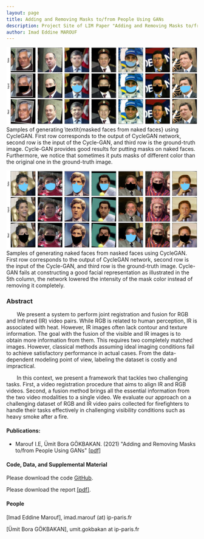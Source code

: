 ```yaml
---
layout: page
title: Adding and Removing Masks to/from People Using GANs
description: Project Site of LIM Paper "Adding and Removing Masks to/from People Using GANs"
author: Imad Eddine MAROUF
---
```

![](./image/Mask2Unmask_pics.png)
Samples of generating \textit{masked faces from naked faces} using CycleGAN. First row corresponds to the output of CycleGAN network, second row is the input 
of the Cycle-GAN, and third row is the ground-truth image.  Cycle-GAN provides good results for putting masks on naked faces. Furthermore, we notice that sometimes 
it puts masks of different color than the original one in the ground-truth image.

![](./image/Unmask2Mask_pics.png)
Samples of generating naked faces from nasked faces using CycleGAN. First row corresponds to the output of CycleGAN network, second row is the input of the Cycle-GAN, and 
third row is the ground-truth image. Cycle-GAN fails at constructing a good facial representation as illustrated in the 5th column, 
the network lowered the intensity of the mask color instead of removing it completely.

### Abstract ###
&nbsp;&nbsp;&nbsp;&nbsp;&nbsp;&nbsp; We present a system to perform joint registration and fusion
for RGB and Infrared (IR) video pairs. While RGB is related to
human perception, IR is associated with heat. However, IR images often lack contour and texture information. The goal with
the fusion of the visible and IR images is to obtain more information from them. This requires two completely matched images.
However, classical methods assuming ideal imaging conditions
fail to achieve satisfactory performance in actual cases. From
the data-dependent modeling point of view, labeling the dataset
is costly and impractical.


&nbsp;&nbsp;&nbsp;&nbsp;&nbsp;&nbsp; In this context, we present a framework that tackles two
challenging tasks. First, a video registration procedure that aims
to align IR and RGB videos. Second, a fusion method brings all
the essential information from the two video modalities to a single video. We evaluate our approach on a challenging dataset of
RGB and IR video pairs collected for firefighters to handle their
tasks effectively in challenging visibility conditions such as heavy
smoke after a fire.

#### Publications: ####
* Marouf I.E, Ümit Bora GÖKBAKAN. (2021) "Adding and Removing Masks to/from People Using GANs" [[pdf]](./paper/MAROUF_GOKBAKAN_INF634.pdf)

#### Code, Data, and Supplemental Material ####

Please download the code [GitHub](https://github.com/IemProg/add-remove-masks-CycleGAN).   

Please download the report [[pdf]](./paper/MAROUF_GOKBAKAN_INF634.pdf).

#### People ####
[Imad Eddine Marouf], 	imad.marouf (at) ip-paris.fr

[Ümit Bora GÖKBAKAN], 	umit.gokbakan at ip-paris.fr

